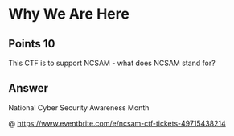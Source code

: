 # Why We Are Here

## Points 10

This CTF is to support NCSAM - what does NCSAM stand for?

## Answer

National Cyber Security Awareness Month

@ https://www.eventbrite.com/e/ncsam-ctf-tickets-49715438214
